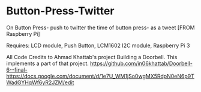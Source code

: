 # Button-Press-Twitter
On Button Press- push to twitter the time of button press- as a tweet [FROM Raspberry Pi]

Requires: LCD module, Push Button, LCM1602 I2C module, Raspberry Pi 3 


All Code Credits to Ahmad Khattab's project Building a Doorbell. 
This implements a part of that project.
https://github.com/in06khattab/Doorbell-6--final-
https://docs.google.com/document/d/1e7U_WM1jSo0wgMX5RdpN0eN6p9TWadGYHqWf6yR2JZM/edit

